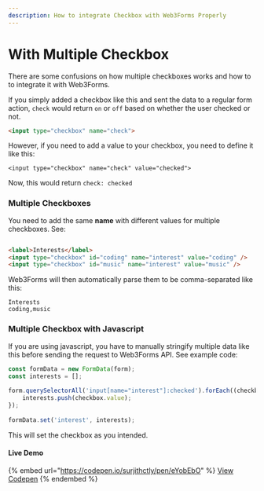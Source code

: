 ```yaml
---
description: How to integrate Checkbox with Web3Forms Properly
---
```


# With Multiple Checkbox

There are some confusions on how  multiple checkboxes works and how to to integrate it with Web3Forms.&#x20;

If you simply added a checkbox like this and sent the data to a regular form action, `check` would return `on` or `off` based on whether the user checked or not.&#x20;

```html
<input type="checkbox" name="check">
```

However, if you need to add a value to your checkbox, you need to define it like this:

```
<input type="checkbox" name="check" value="checked">
```

Now, this would return `check: checked`&#x20;

### Multiple Checkboxes

You need to add the same **name** with different values for multiple checkboxes. See:

```html

<label>Interests</label>
<input type="checkbox" id="coding" name="interest" value="coding" />
<input type="checkbox" id="music" name="interest" value="music" />

```

Web3Forms will then automatically parse them to be comma-separated like this:&#x20;

```
Interests
coding,music
```

### Multiple Checkbox with Javascript

If you are using javascript, you have to manually stringify multiple data like this before sending the request to Web3Forms API. See example code:

```javascript
const formData = new FormData(form);
const interests = [];
 
form.querySelectorAll('input[name="interest"]:checked').forEach((checkbox) => {
    interests.push(checkbox.value);
});
  
formData.set('interest', interests);
```

This will set the checkbox as you intended.&#x20;

#### Live Demo

{% embed url="https://codepen.io/surjithctly/pen/eYobEbO" %}
[View Codepen](https://codepen.io/surjithctly/pen/eYobEbO?editors=1010)
{% endembed %}

